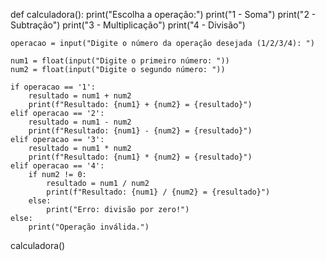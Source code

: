 def calculadora():
    print("Escolha a operação:")
    print("1 - Soma")
    print("2 - Subtração")
    print("3 - Multiplicação")
    print("4 - Divisão")

    operacao = input("Digite o número da operação desejada (1/2/3/4): ")

    num1 = float(input("Digite o primeiro número: "))
    num2 = float(input("Digite o segundo número: "))

    if operacao == '1':
        resultado = num1 + num2
        print(f"Resultado: {num1} + {num2} = {resultado}")
    elif operacao == '2':
        resultado = num1 - num2
        print(f"Resultado: {num1} - {num2} = {resultado}")
    elif operacao == '3':
        resultado = num1 * num2
        print(f"Resultado: {num1} * {num2} = {resultado}")
    elif operacao == '4':
        if num2 != 0:
            resultado = num1 / num2
            print(f"Resultado: {num1} / {num2} = {resultado}")
        else:
            print("Erro: divisão por zero!")
    else:
        print("Operação inválida.")

calculadora()

